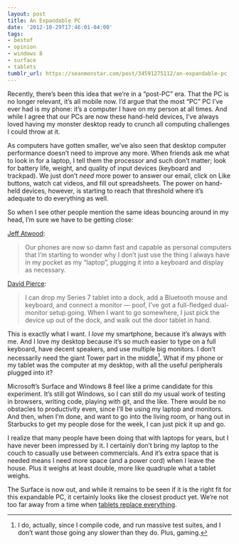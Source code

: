 ```yaml
---
layout: post
title: An Expandable PC
date: '2012-10-29T17:46:01-04:00'
tags:
- bestof
- opinion
- windows 8
- surface
- tablets
tumblr_url: https://seanmonstar.com/post/34591275112/an-expandable-pc
---
```

Recently, there’s been this idea that we’re in a “post-PC” era. That the PC is no longer relevant, it’s all mobile now. I’d argue that the most “PC” PC I’ve ever had is my phone: it’s a computer I have on my person at all times. And while I agree that our PCs are now these hand-held devices, I’ve always loved having my monster desktop ready to crunch all computing challenges I could throw at it.

As computers have gotten smaller, we’ve also seen that desktop computer performance doesn’t need to improve any more. When friends ask me what to look in for a laptop, I tell them the processor and such don’t matter; look for battery life, weight, and quality of input devices (keyboard and trackpad). We just don’t _need_ more power to answer our email, click on Like buttons, watch cat videos, and fill out spreadsheets. The power on hand-held devices, however, is starting to reach that threshold where it’s adequate to do everything as well.

So when I see other people mention the same ideas bouncing around in my head, I’m sure we have to be getting close:

[Jeff Atwood](http://www.codinghorror.com/blog/2012/10/the-pc-is-over.html):

> Our phones are now so damn fast and capable as personal computers that I’m starting to wonder why I don’t just use the thing I always have in my pocket as my “laptop”, plugging it into a keyboard and display as necessary.

[David Pierce](http://www.theverge.com/2012/8/16/3246185/this-is-my-next-windows-8):

> I can drop my Series 7 tablet into a dock, add a Bluetooth mouse and keyboard, and connect a monitor — poof, I’ve got a full-fledged dual-monitor setup going. When I want to go somewhere, I just pick the device up out of the dock, and walk out the door tablet in hand.

This is exactly what I want. I _love_ my smartphone, because it’s always with me. And I love my desktop because it’s so much easier to type on a full keyboard, have decent speakers, and use multiple big monitors. I don’t necessarily need the giant Tower part in the middle[^1]. What if my phone or my tablet was the computer at my desktop, with all the useful peripherals plugged into it?

Microsoft’s Surface and Windows 8 feel like a prime candidate for this experiment. It’s still got Windows, so I can still do my usual work of testing in browsers, writing code, playing with git, and the like. There would be no obstacles to productivity even, since I’ll be using my laptop and monitors. And then, when I’m done, and want to go into the living room, or hang out in Starbucks to get my people dose for the week, I can just pick it up and go.

I realize that many people have been doing that with laptops for years, but I have never been impressed by it. I certainly don’t bring my laptop to the couch to casually use between commercials. And it’s extra space that is needed means I need more space (and a power cord) when I leave the house. Plus it weighs at least double, more like quadruple what a tablet weighs.

The Surface is now out, and while it remains to be seen if it is the right fit for this expandable PC, it certainly looks like the closest product yet. We’re not too far away from a time when [tablets replace everything](http://seanmonstar.com/blog/tablets-will-replace-everything/).



[^1]: I do, actually, since I compile code, and run massive test suites, and I don’t want those going any slower than they do. Plus, gaming.

